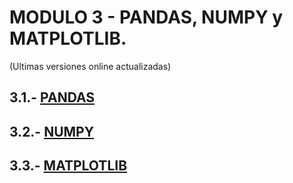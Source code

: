 # MODULO 3 - PANDAS, NUMPY y MATPLOTLIB.
(Ultimas versiones online actualizadas)

## 3.1.- [PANDAS](https://colab.research.google.com/drive/1TO1uqx2ymCVspA7CXyDWraCGOdDZ_K6_)

## 3.2.- [NUMPY](https://colab.research.google.com/drive/1HQlCVEgJ7snZCb8xOJYsosrWDNhHWM5o)

## 3.3.- [MATPLOTLIB](https://colab.research.google.com/drive/1-Wol8mDltt57ET0vQVfkgOAcI8-vglKJ)
